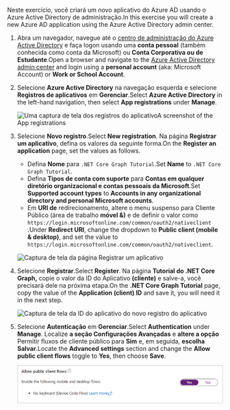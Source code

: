 <!-- markdownlint-disable MD002 MD041 -->

<span data-ttu-id="a6f43-101">Neste exercício, você criará um novo aplicativo do Azure AD usando o Azure Active Directory de administração.</span><span class="sxs-lookup"><span data-stu-id="a6f43-101">In this exercise you will create a new Azure AD application using the Azure Active Directory admin center.</span></span>

1. <span data-ttu-id="a6f43-102">Abra um navegador, navegue até o [centro de administração do Azure Active Directory](https://aad.portal.azure.com) e faça logon usando uma **conta pessoal** (também conhecida como conta da Microsoft) ou **Conta Corporativa ou de Estudante**.</span><span class="sxs-lookup"><span data-stu-id="a6f43-102">Open a browser and navigate to the [Azure Active Directory admin center](https://aad.portal.azure.com) and login using a **personal account** (aka: Microsoft Account) or **Work or School Account**.</span></span>

1. <span data-ttu-id="a6f43-103">Selecione **Azure Active Directory** na navegação esquerda e selecione **Registros de aplicativos** em **Gerenciar**.</span><span class="sxs-lookup"><span data-stu-id="a6f43-103">Select **Azure Active Directory** in the left-hand navigation, then select **App registrations** under **Manage**.</span></span>

    ![<span data-ttu-id="a6f43-104">Uma captura de tela dos registros do aplicativo</span><span class="sxs-lookup"><span data-stu-id="a6f43-104">A screenshot of the App registrations</span></span> ](./images/aad-portal-app-registrations.png)

1. <span data-ttu-id="a6f43-105">Selecione **Novo registro**.</span><span class="sxs-lookup"><span data-stu-id="a6f43-105">Select **New registration**.</span></span> <span data-ttu-id="a6f43-106">Na página **Registrar um aplicativo**, defina os valores da seguinte forma.</span><span class="sxs-lookup"><span data-stu-id="a6f43-106">On the **Register an application** page, set the values as follows.</span></span>

    - <span data-ttu-id="a6f43-107">Defina **Nome** para `.NET Core Graph Tutorial`.</span><span class="sxs-lookup"><span data-stu-id="a6f43-107">Set **Name** to `.NET Core Graph Tutorial`.</span></span>
    - <span data-ttu-id="a6f43-108">Defina **Tipos de conta com suporte** para **Contas em qualquer diretório organizacional e contas pessoais da Microsoft**.</span><span class="sxs-lookup"><span data-stu-id="a6f43-108">Set **Supported account types** to **Accounts in any organizational directory and personal Microsoft accounts**.</span></span>
    - <span data-ttu-id="a6f43-109">Em **URI de** redirecionamento, altere o menu suspenso para Cliente Público (área de trabalho **móvel &)** e de definir o valor como `https://login.microsoftonline.com/common/oauth2/nativeclient` .</span><span class="sxs-lookup"><span data-stu-id="a6f43-109">Under **Redirect URI**, change the dropdown to **Public client (mobile & desktop)**, and set the value to `https://login.microsoftonline.com/common/oauth2/nativeclient`.</span></span>

    ![Captura de tela da página Registrar um aplicativo](./images/aad-register-an-app.png)

1. <span data-ttu-id="a6f43-111">Selecione **Registrar**.</span><span class="sxs-lookup"><span data-stu-id="a6f43-111">Select **Register**.</span></span> <span data-ttu-id="a6f43-112">Na página **Tutorial do .NET Core Graph,** copie o valor da ID do Aplicativo **(cliente)** e salve-a, você precisará dele na próxima etapa.</span><span class="sxs-lookup"><span data-stu-id="a6f43-112">On the **.NET Core Graph Tutorial** page, copy the value of the **Application (client) ID** and save it, you will need it in the next step.</span></span>

    ![Captura de tela da ID do aplicativo do novo registro do aplicativo](./images/aad-application-id.png)

1. <span data-ttu-id="a6f43-114">Selecione **Autenticação** em **Gerenciar**.</span><span class="sxs-lookup"><span data-stu-id="a6f43-114">Select **Authentication** under **Manage**.</span></span> <span data-ttu-id="a6f43-115">Localize **a seção Configurações Avançadas** e **altere a opção** Permitir fluxos de cliente público para **Sim** e, em seguida, **escolha Salvar**.</span><span class="sxs-lookup"><span data-stu-id="a6f43-115">Locate the **Advanced settings** section and change the **Allow public client flows** toggle to **Yes**, then choose **Save**.</span></span>

    ![Uma captura de tela da alternância Permitir fluxos de cliente público](./images/aad-default-client-type.png)
